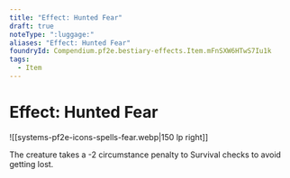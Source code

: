 ```yaml
---
title: "Effect: Hunted Fear"
draft: true
noteType: ":luggage:"
aliases: "Effect: Hunted Fear"
foundryId: Compendium.pf2e.bestiary-effects.Item.mFnSXW6HTwS7Iu1k
tags:
  - Item
---
```


# Effect: Hunted Fear
![[systems-pf2e-icons-spells-fear.webp|150 lp right]]

The creature takes a -2 circumstance penalty to Survival checks to avoid getting lost.

